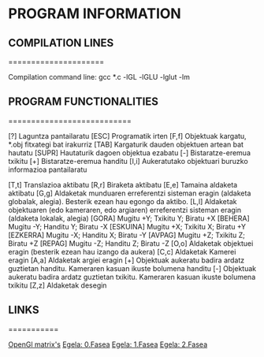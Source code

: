 # PROGRAM INFORMATION

## COMPILATION LINES

=====================

Compilation command line: gcc *.c -lGL -lGLU -lglut -lm

## PROGRAM FUNCTIONALITIES

===========================

[?] Laguntza pantailaratu
[ESC]  Programatik irten
[F,f]  Objektuak kargatu, *.obj fitxategi bat irakurriz
[TAB] Kargaturik dauden objektuen artean bat hautatu
[SUPR] Hautaturik dagoen objektua ezabatu
[-] Bistaratze-eremua txikitu
[+] Bistaratze-eremua handitu
[I,i] Aukeratutako objektuari buruzko informazioa pantailaratu

[T,t] Translazioa aktibatu
[R,r] Biraketa aktibatu
[E,e] Tamaina aldaketa aktibatu
[G,g] Aldaketak munduaren erreferentzi sisteman eragin (aldaketa globalak, alegia). Besterik ezean hau egongo da aktibo.
[L,l] Aldaketak objektuaren (edo kameraren, edo argiaren) erreferentzi sisteman eragin (aldaketa lokalak, alegia)
[GORA] Mugitu +Y; Txikitu Y; Biratu +X
[BEHERA] Mugitu -Y; Handitu Y; Biratu -X
[ESKUINA] Mugitu +X; Txikitu X; Biratu +Y
[EZKERRA] Mugitu -X; Handitu X; Biratu -Y
[AVPAG] Mugitu +Z; Txikitu Z; Biratu +Z
[REPAG] Mugitu -Z; Handitu Z; Biratu -Z
[O,o] Aldaketak objektuei eragin (besterik ezean hau izango da aukera)
[C,c] Aldaketak Kamerei eragin
[A,a] Aldaketak argiei eragin
[+] Objektuak aukeratu badira ardatz guztietan handitu. Kameraren kasuan ikuste bolumena handitu
[-] Objektuak aukeratu badira ardatz guztietan txikitu. Kameraren kasuan ikuste bolumena txikitu
[Z,z] Aldaketak desegin
<!-- 
    Translation matrix = [[1, 0, 0, Tx]
                          [0, 1, 0, Ty]
                          [0, 0, 1, Tz]
                          [0, 0, 0, 1 ]]

    Rotation matrix =    [[cos(beta) * cos(gamma), [cos(beta) * sin(gamma), -sin(beta), 0.0], 
                          [sin(alpha) * sin(beta) * cos (gamma) - cos(alpha) * sin(gamma), sin(alpha) * sin(beta) * sin(gamma) + cos(alpha) * cos(gamma), sin(alpha) * cos(beta), 0.0], 
                          [cos(alpha) * sin(beta) * cos(gamma) + sin(alpha) * sin(gamma), cos(alpha) * sin(beta) * sin(gamma) - sin(alpha) * cos(gamma), cos(alpha) * cos(beta), 0.0], 
                          [0.0, 0.0, 0.0, 1.0] ]

    Scale matrix =       [[Sx, 0,  0, 0]
                          [0, Sy,  0, 0]
                          [0,  0, Sz, 0]
                          [0,  0,  0, 1]]
 -->
## LINKS

===========

[OpenGl matrix's](https://solarianprogrammer.com/2013/05/22/opengl-101-matrices-projection-view-model/)
[Egela: 0.Fasea](https://egela.ehu.eus/pluginfile.php/6925238/mod_resource/content/2/Praktika_martxan_jartzen.pdf)
[Egela: 1.Fasea](https://egela.ehu.eus/mod/resource/view.php?id=5571269)
[Egela: 2.Fasea](https://egela.ehu.eus/mod/resource/view.php?id=5571272)
